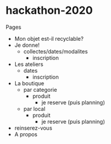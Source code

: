 # hackathon-2020

Pages
- Mon objet est-il recyclable?  
- Je donne!
  - collectes/dates/modalites
    - inscription
- Les ateliers
  - dates
    - inscription
- La boutique
  - par categorie
    - produit
      - je reserve (puis planning)
  - par local
    - produit
      - je reserve (puis planning)
- reinserez-vous
- A propos


